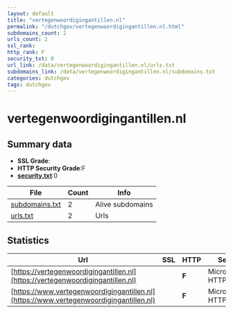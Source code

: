 ```yaml
---
layout: default
title: "vertegenwoordigingantillen.nl"
permalink: "/dutchgov/vertegenwoordigingantillen.nl.html"
subdomains_count: 2
urls_count: 2
ssl_rank: 
http_rank: F
security_txt: 0
url_link: /data/vertegenwoordigingantillen.nl/urls.txt
subdomains_link: /data/vertegenwoordigingantillen.nl/subdomains.txt
categories: dutchgov
tags: dutchgov
---
```



# vertegenwoordigingantillen.nl
## Summary data


 - **SSL Grade**:
 - **HTTP Security Grade**:F
 - **[security.txt](https://www.digitaleoverheid.nl/nieuws/standaard-security-txt-nu-verplicht-voor-overheid/)**:0


| File       | Count | Info |
|------------|-------|------|
|[subdomains.txt](/DutchGovScope/data/vertegenwoordigingantillen.nl/subdomains.txt)|2|Alive subdomains|
|[urls.txt](/DutchGovScope/data/vertegenwoordigingantillen.nl/urls.txt)|2|Urls|


## Statistics


| Url | SSL | HTTP | Server | Cookie | HSTS | CORS | CTO | CSP | XFO | XXP | RP |FP| Tech |Title |
|--------|-------|-------|------|------|------|------|------|------|------|------|------|------|------|------|
|[https://vertegenwoordigingantillen.nl](https://vertegenwoordigingantillen.nl)| | **F**|Microsoft-HTTPAPI/2.0| | | | | | | | :white_check_mark: | |Microsoft HTTPAPI:2.0|Not Found|
|[https://www.vertegenwoordigingantillen.nl](https://www.vertegenwoordigingantillen.nl)| | **F**|Microsoft-HTTPAPI/2.0| | | | | | | | :white_check_mark: | |Microsoft HTTPAPI:2.0|Not Found|


